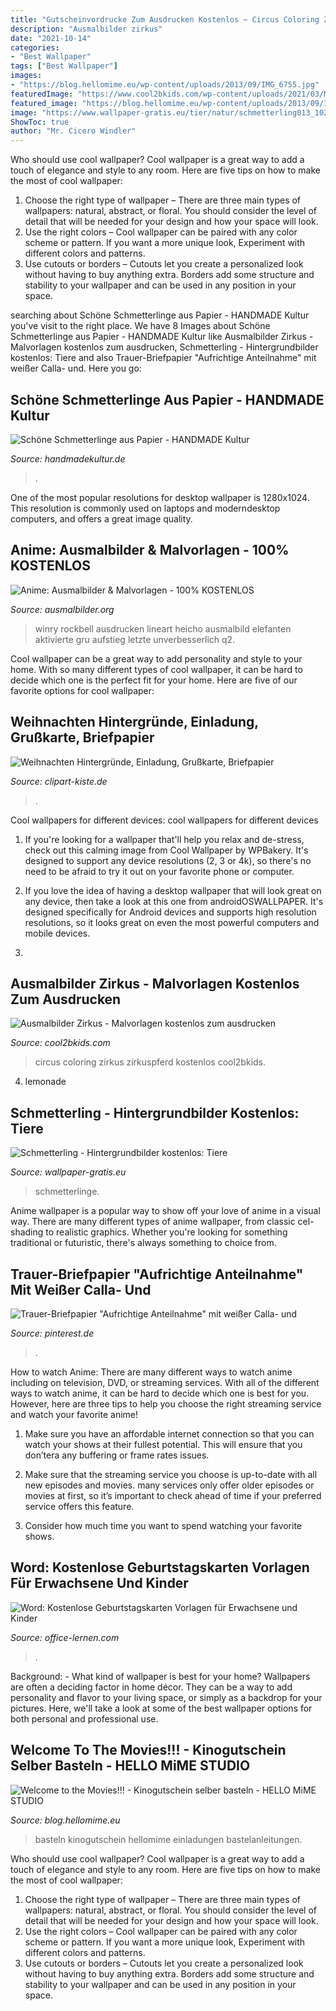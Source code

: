 ```yaml
---
title: "Gutscheinvordrucke Zum Ausdrucken Kostenlos ~ Circus Coloring Zirkus Zirkuspferd Kostenlos Cool2bkids"
description: "Ausmalbilder zirkus"
date: "2021-10-14"
categories:
- "Best Wallpaper"
tags: ["Best Wallpaper"]
images:
- "https://blog.hellomime.eu/wp-content/uploads/2013/09/IMG_6755.jpg"
featuredImage: "https://www.cool2bkids.com/wp-content/uploads/2021/03/Malvorlagen-Zirkuspferd-728x1024.jpg"
featured_image: "https://blog.hellomime.eu/wp-content/uploads/2013/09/IMG_6755.jpg"
image: "https://www.wallpaper-gratis.eu/tier/natur/schmetterling013_1024x768.jpg"
ShowToc: true
author: "Mr. Cicero Windler"
---
```



Who should use cool wallpaper?
Cool wallpaper is a great way to add a touch of elegance and style to any room. Here are five tips on how to make the most of cool wallpaper: 
1) Choose the right type of wallpaper – There are three main types of wallpapers: natural, abstract, or floral. You should consider the level of detail that will be needed for your design and how your space will look. 
2) Use the right colors – Cool wallpaper can be paired with any color scheme or pattern. If you want a more unique look, Experiment with different colors and patterns. 
3) Use cutouts or borders – Cutouts let you create a personalized look without having to buy anything extra. Borders add some structure and stability to your wallpaper and can be used in any position in your space.

	

		
searching about Schöne Schmetterlinge aus Papier - HANDMADE Kultur you've visit to the right place. We have 8 Images about Schöne Schmetterlinge aus Papier - HANDMADE Kultur like Ausmalbilder Zirkus - Malvorlagen kostenlos zum ausdrucken, Schmetterling - Hintergrundbilder kostenlos: Tiere and also Trauer-Briefpapier &quot;Aufrichtige Anteilnahme&quot; mit weißer Calla- und. Here you go:
		
    
## Schöne Schmetterlinge Aus Papier - HANDMADE Kultur

<img loading=lazy src="https://www.handmadekultur.de/up/2019/03/schmetterlinge-aus-tonpapier-basteln-einfach.jpg" onerror="this.onerror=null;this.src='https://tse3.mm.bing.net/th?id=OIP.Ha0eRvLyVWJbkO6RsiMragHaLH&amp;pid=15.1';" alt="Schöne Schmetterlinge aus Papier - HANDMADE Kultur">

_Source: handmadekultur.de_

>. 

	

One of the most popular resolutions for desktop wallpaper is 1280x1024. This resolution is commonly used on laptops and moderndesktop computers, and offers a great image quality.

    
## Anime: Ausmalbilder &amp; Malvorlagen - 100% KOSTENLOS

<img loading=lazy src="https://www.ausmalbilder.org/data/media/119/anime-ausmalbild-0054-q2.jpg" onerror="this.onerror=null;this.src='https://tse4.mm.bing.net/th?id=OIP.nVB5lKzVipLZX1o7sX-Q1gHaKe&amp;pid=15.1';" alt="Anime: Ausmalbilder &amp; Malvorlagen - 100% KOSTENLOS">

_Source: ausmalbilder.org_

>winry rockbell ausdrucken lineart heicho ausmalbild elefanten aktivierte gru aufstieg letzte unverbesserlich q2. 

	

Cool wallpaper can be a great way to add personality and style to your home. With so many different types of cool wallpaper, it can be hard to decide which one is the perfect fit for your home. Here are five of our favorite options for cool wallpaper: 

    
## Weihnachten Hintergründe, Einladung, Grußkarte, Briefpapier

<img loading=lazy src="https://www.clipart-kiste.de/archiv/Hintergruende/Weihnachten-Winter/mix/bg_weihnacht-winter_028.jpg" onerror="this.onerror=null;this.src='https://tse1.mm.bing.net/th?id=OIP.j9W2ryCpZF0yBL4mHwvxZgAAAA&amp;pid=15.1';" alt="Weihnachten Hintergründe, Einladung, Grußkarte, Briefpapier">

_Source: clipart-kiste.de_

>. 

	

Cool wallpapers for different devices:
cool wallpapers for different devices 

1. If you're looking for a wallpaper that'll help you relax and de-stress, check out this calming image from Cool Wallpaper by WPBakery. It's designed to support any device resolutions (2, 3 or 4k), so there's no need to be afraid to try it out on your favorite phone or computer.

2. If you love the idea of having a desktop wallpaper that will look great on any device, then take a look at this one from androidOSWALLPAPER. It's designed specifically for Android devices and supports high resolution resolutions, so it looks great on even the most powerful computers and mobile devices.

3.

    
## Ausmalbilder Zirkus - Malvorlagen Kostenlos Zum Ausdrucken

<img loading=lazy src="https://www.cool2bkids.com/wp-content/uploads/2021/03/Malvorlagen-Zirkuspferd-728x1024.jpg" onerror="this.onerror=null;this.src='https://tse2.mm.bing.net/th?id=OIP.4PCJBbQuWKdheJl7qtLyJQHaKa&amp;pid=15.1';" alt="Ausmalbilder Zirkus - Malvorlagen kostenlos zum ausdrucken">

_Source: cool2bkids.com_

>circus coloring zirkus zirkuspferd kostenlos cool2bkids. 

	

4. lemonade 

    
## Schmetterling - Hintergrundbilder Kostenlos: Tiere

<img loading=lazy src="https://www.wallpaper-gratis.eu/tier/natur/schmetterling013_1024x768.jpg" onerror="this.onerror=null;this.src='https://tse1.mm.bing.net/th?id=OIP.zSGZ56qK8RM0vdLut8r8pAHaFj&amp;pid=15.1';" alt="Schmetterling - Hintergrundbilder kostenlos: Tiere">

_Source: wallpaper-gratis.eu_

>schmetterlinge. 

	

Anime wallpaper is a popular way to show off your love of anime in a visual way. There are many different types of anime wallpaper, from classic cel-shading to realistic graphics. Whether you're looking for something traditional or futuristic, there's always something to choice from.

    
## Trauer-Briefpapier &quot;Aufrichtige Anteilnahme&quot; Mit Weißer Calla- Und

<img loading=lazy src="https://i.pinimg.com/736x/d2/bc/17/d2bc176f9ede05b54c224d97f61b2806.jpg" onerror="this.onerror=null;this.src='https://tse3.mm.bing.net/th?id=OIP.kLBytow2OcLyMmfjyisHPAHaKd&amp;pid=15.1';" alt="Trauer-Briefpapier &quot;Aufrichtige Anteilnahme&quot; mit weißer Calla- und">

_Source: pinterest.de_

>. 

	

How to watch Anime: There are many different ways to watch anime including on television, DVD, or streaming services.
With all of the different ways to watch anime, it can be hard to decide which one is best for you. However, here are three tips to help you choose the right streaming service and watch your favorite anime!
1. Make sure you have an affordable internet connection so that you can watch your shows at their fullest potential. This will ensure that you don’tera any buffering or frame rates issues.

2. Make sure that the streaming service you choose is up-to-date with all new episodes and movies. many services only offer older episodes or movies at first, so it’s important to check ahead of time if your preferred service offers this feature.

3. Consider how much time you want to spend watching your favorite shows.

    
## Word: Kostenlose Geburtstagskarten Vorlagen Für Erwachsene Und Kinder

<img loading=lazy src="https://office-lernen.com/wp-content/media/2018/01/Geburtstagskarte-Elegant.jpg" onerror="this.onerror=null;this.src='https://tse1.mm.bing.net/th?id=OIP.5f7c_tuZ3bM7jcfgAu1AVQAAAA&amp;pid=15.1';" alt="Word: Kostenlose Geburtstagskarten Vorlagen für Erwachsene und Kinder">

_Source: office-lernen.com_

>. 

	

Background: - What kind of wallpaper is best for your home?
Wallpapers are often a deciding factor in home décor. They can be a way to add personality and flavor to your living space, or simply as a backdrop for your pictures. Here, we'll take a look at some of the best wallpaper options for both personal and professional use.

    
## Welcome To The Movies!!! - Kinogutschein Selber Basteln - HELLO MiME STUDIO

<img loading=lazy src="https://blog.hellomime.eu/wp-content/uploads/2013/09/IMG_6755.jpg" onerror="this.onerror=null;this.src='https://tse2.mm.bing.net/th?id=OIP.vCye1e1LHzKooSs47GFsYwHaFQ&amp;pid=15.1';" alt="Welcome to the Movies!!! - Kinogutschein selber basteln - HELLO MiME STUDIO">

_Source: blog.hellomime.eu_

>basteln kinogutschein hellomime einladungen bastelanleitungen. 

	

Who should use cool wallpaper?
Cool wallpaper is a great way to add a touch of elegance and style to any room. Here are five tips on how to make the most of cool wallpaper: 
1) Choose the right type of wallpaper – There are three main types of wallpapers: natural, abstract, or floral. You should consider the level of detail that will be needed for your design and how your space will look. 
2) Use the right colors – Cool wallpaper can be paired with any color scheme or pattern. If you want a more unique look, Experiment with different colors and patterns. 
3) Use cutouts or borders – Cutouts let you create a personalized look without having to buy anything extra. Borders add some structure and stability to your wallpaper and can be used in any position in your space.


